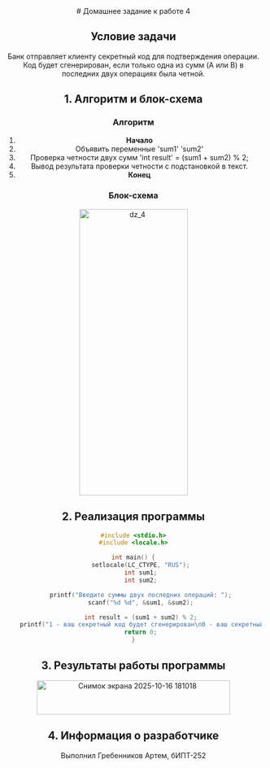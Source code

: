<div align="center">
# Домашнее задание к работе 4


## Условие задачи

Банк отправляет клиенту секретный код для подтверждения операции. Код будет сгенерирован, если только одна из сумм (A или B) в последних двух операциях была четной.

## 1. Алгоритм и блок-схема

### Алгоритм
1. **Начало**
2. Объявить переменные
'sum1'
'sum2'
3. Проверка четности двух сумм
'int result' = (sum1 + sum2) % 2;
4. Вывод результата проверки четности с подстановкой в текст.
5. **Конец**

### Блок-схема

<img width="213" height="563" alt="dz_4" src="https://github.com/user-attachments/assets/82149c92-00ce-4140-a9e7-f4c98b9e2fd3" />

## 2. Реализация программы

```c
#include <stdio.h>
#include <locale.h>

int main() {
    setlocale(LC_CTYPE, "RUS");
    int sum1;
    int sum2;

    printf("Введите суммы двух последних операций: ");
    scanf("%d %d", &sum1, &sum2);

    int result = (sum1 + sum2) % 2;
    printf("1 - ваш секретный код будет сгенерирован\n0 - ваш секретный код не будет сгенерирован\nВаш результат: %d", result);
    return 0;
}
```
## 3. Результаты работы программы

<img width="380" height="67" alt="Снимок экрана 2025-10-16 181018" src="https://github.com/user-attachments/assets/e64dee88-c64a-4f5d-b785-f1971800f657" />


## 4. Информация о разработчике

Выполнил Гребенников Артем, бИПТ-252


